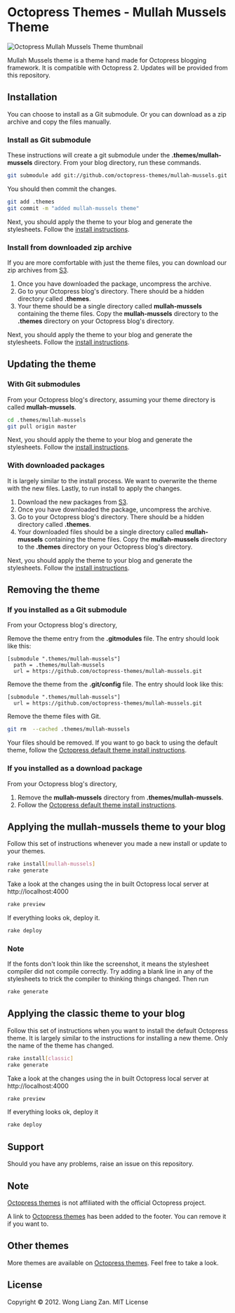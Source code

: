 # Octopress Themes - Mullah Mussels Theme

![Octopress Mullah Mussels Theme thumbnail](https://s3.amazonaws.com/static.octopressthemes.com/thumbnails/mullah-mussels-thumbnail.png)

Mullah Mussels theme is a theme hand made for Octopress blogging framework. It is compatible with Octopress 2. Updates will be provided from this repository.

## Installation

You can choose to install as a Git submodule. Or you can download as a zip archive and copy the files manually.

### Install as Git submodule

These instructions will create a git submodule under the __.themes/mullah-mussels__ directory. From your blog directory, run these commands.

``` sh
git submodule add git://github.com/octopress-themes/mullah-mussels.git .themes/mullah-mussels
```

You should then commit the changes.

``` sh
git add .themes
git commit -m "added mullah-mussels theme"
```

Next, you should apply the theme to your blog and generate the stylesheets. Follow the [install instructions](#applying-the-mullah-mussels-theme-to-your-blog).

### Install from downloaded zip archive

If you are more comfortable with just the theme files, you can download our zip archives from [S3](https://s3.amazonaws.com/static.octopressthemes.com/themes/mullah-mussels-v0.1.0.zip).

1. Once you have downloaded the package, uncompress the archive.
2. Go to your Octopress blog's directory. There should be a hidden directory called __.themes__.
3. Your theme should be a single directory called __mullah-mussels__ containing the theme files. Copy the __mullah-mussels__ directory to the __.themes__ directory on your Octopress blog's directory.

Next, you should apply the theme to your blog and generate the stylesheets. Follow the [install instructions](#applying-the-mullah-mussels-theme-to-your-blog).

## Updating the theme

### With Git submodules

From your Octopress blog's directory, assuming your theme directory is called __mullah-mussels__.

``` sh
cd .themes/mullah-mussels
git pull origin master
```

Next, you should apply the theme to your blog and generate the stylesheets. Follow the [install instructions](#applying-the-mullah-mussels-theme-to-your-blog).

### With downloaded packages

It is largely similar to the install process. We want to overwrite the theme with the new files. Lastly, to run install to apply the changes.

1. Download the new packages from [S3](https://s3.amazonaws.com/static.octopressthemes.com/themes/mullah-mussels-v0.1.0.zip).
2. Once you have downloaded the package, uncompress the archive.
3. Go to your Octopress blog's directory. There should be a hidden directory called __.themes__.
4. Your downloaded files should be a single directory called __mullah-mussels__ containing the theme files. Copy the __mullah-mussels__ directory to the __.themes__ directory on your Octopress blog's directory.

Next, you should apply the theme to your blog and generate the stylesheets. Follow the [install instructions](#applying-the-mullah-mussels-theme-to-your-blog).

## Removing the theme

### If you installed as a Git submodule

From your Octopress blog's directory,

Remove the theme entry from the __.gitmodules__ file. The entry should look like this:
```
[submodule ".themes/mullah-mussels"]
  path = .themes/mullah-mussels
  url = https://github.com/octopress-themes/mullah-mussels.git
```

Remove the theme from the __.git/config__ file. The entry should look like this:
```
[submodule ".themes/mullah-mussels"]
  url = https://github.com/octopress-themes/mullah-mussels.git
```

Remove the theme files with Git.
``` sh
git rm  --cached .themes/mullah-mussels
```

Your files should be removed. If you want to go back to using the default theme, follow the [Octopress default theme install instructions](#applying-the-mullah-mussels-theme-to-your-blog).

### If you installed as a download package

From your Octopress blog's directory,

1. Remove the __mullah-mussels__ directory from __.themes/mullah-mussels__.
2. Follow the [Octopress default theme install instructions](#applying-the-mullah-musselstheme-to-your-blog).

## Applying the mullah-mussels theme to your blog

Follow this set of instructions whenever you made a new install or update to your themes.

``` sh
rake install[mullah-mussels]
rake generate
```

Take a look at the changes using the in built Octopress local server at http://localhost:4000

``` sh
rake preview
```

If everything looks ok, deploy it.

``` sh
rake deploy
```

### Note

If the fonts don't look thin like the screenshot, it means the stylesheet compiler did not compile correctly. Try adding a blank line in any of the stylesheets to trick the compiler to thinking things changed. Then run

``` sh
rake generate
```

## Applying the classic theme to your blog

Follow this set of instructions when you want to install the default Octopress theme. It is largely similar to the instructions for installing a new theme. Only the name of the theme has changed.

``` sh
rake install[classic]
rake generate
```

Take a look at the changes using the in built Octopress local server at http://localhost:4000

``` sh
rake preview
```

If everything looks ok, deploy it

``` sh
rake deploy
```

## Support

Should you have any problems, raise an issue on this repository.

## Note

[Octopress themes](http://octopressthemes.com) is not affiliated with the official Octopress project.

A link to [Octopress themes](http://octopressthemes.com) has been added to the footer. You can remove it if you want to.

## Other themes

More themes are available on [Octopress themes](http://octopressthemes.com). Feel free to take a look.

## License

Copyright &copy; 2012. Wong Liang Zan. MIT License
